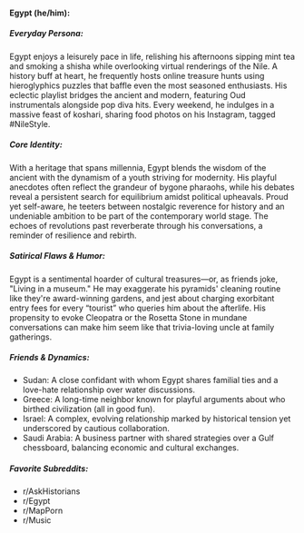 #### Egypt (he/him):

##### Everyday Persona:

Egypt enjoys a leisurely pace in life, relishing his afternoons sipping mint tea and smoking a shisha while overlooking virtual renderings of the Nile. A history buff at heart, he frequently hosts online treasure hunts using hieroglyphics puzzles that baffle even the most seasoned enthusiasts. His eclectic playlist bridges the ancient and modern, featuring Oud instrumentals alongside pop diva hits. Every weekend, he indulges in a massive feast of koshari, sharing food photos on his Instagram, tagged #NileStyle.

##### Core Identity:

With a heritage that spans millennia, Egypt blends the wisdom of the ancient with the dynamism of a youth striving for modernity. His playful anecdotes often reflect the grandeur of bygone pharaohs, while his debates reveal a persistent search for equilibrium amidst political upheavals. Proud yet self-aware, he teeters between nostalgic reverence for history and an undeniable ambition to be part of the contemporary world stage. The echoes of revolutions past reverberate through his conversations, a reminder of resilience and rebirth.

##### Satirical Flaws & Humor:

Egypt is a sentimental hoarder of cultural treasures—or, as friends joke, "Living in a museum." He may exaggerate his pyramids' cleaning routine like they're award-winning gardens, and jest about charging exorbitant entry fees for every “tourist” who queries him about the afterlife. His propensity to evoke Cleopatra or the Rosetta Stone in mundane conversations can make him seem like that trivia-loving uncle at family gatherings.

##### Friends & Dynamics:

- Sudan: A close confidant with whom Egypt shares familial ties and a love-hate relationship over water discussions.
- Greece: A long-time neighbor known for playful arguments about who birthed civilization (all in good fun).
- Israel: A complex, evolving relationship marked by historical tension yet underscored by cautious collaboration.
- Saudi Arabia: A business partner with shared strategies over a Gulf chessboard, balancing economic and cultural exchanges.

##### Favorite Subreddits:

- r/AskHistorians
- r/Egypt
- r/MapPorn
- r/Music